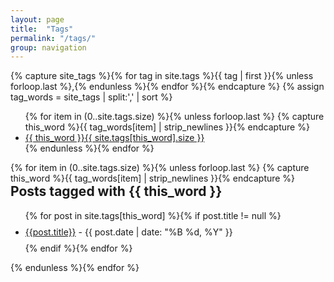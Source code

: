 ```yaml
---
layout: page
title:  "Tags"
permalink: "/tags/"
group: navigation
---
```


{% capture site_tags %}{% for tag in site.tags %}{{ tag | first }}{% unless forloop.last %},{% endunless %}{% endfor %}{% endcapture %}
{% assign tag_words = site_tags | split:',' | sort %}


<div class="col-sm-3 col-xs-6">
    <ul class="nav nav-tabs-vertical cat-tag-menu">
    {% for item in (0..site.tags.size) %}{% unless forloop.last %}
      {% capture this_word %}{{ tag_words[item] | strip_newlines }}{% endcapture %}
      <li>
          <a href="#{{ this_word | replace:' ','-' }}-ref">
            {{ this_word }}<span class="badge pull-right">{{ site.tags[this_word].size }}</span>
         </a>
      </li>
   {% endunless %}{% endfor %}
   </ul>
</div>
<!-- Tab panes -->
<div class="tab-content col-sm-9 col-xs-6">
  {% for item in (0..site.tags.size) %}{% unless forloop.last %}
    {% capture this_word %}{{ tag_words[item] | strip_newlines }}{% endcapture %}
    <div class="tab-pane" id="{{ this_word | replace:' ','-' }}-ref">
      <h2 style="margin-top: 0px">Posts tagged  with {{ this_word }}</h2>
      <ul class="list-unstyled">
        {% for post in site.tags[this_word] %}{% if post.title != null %}
          <li style="line-height: 35px;"><a href="{{ site.BASE_PATH }}{{post.url}}">{{post.title}}</a> <span class="text-muted">- {{ post.date | date: "%B %d, %Y" }}</span></li>
        {% endif %}{% endfor %}
      </ul>
    </div>
  {% endunless %}{% endfor %}
</div>

<div class="clearfix"></div>
